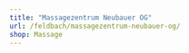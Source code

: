 ```yaml
---
title: "Massagezentrum Neubauer OG"
url: /feldbach/massagezentrum-neubauer-og/
shop: Massage
---
```


